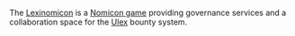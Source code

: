 The [Lexinomicon](https://github.com/cryptotechguru/Lexinomicon) is a [Nomicon game](https://github.com/cryptotechguru/Cryptonomicon/tree/master/Nomicon) providing governance services and a collaboration space for the [Ulex](https://github.com/proftomwbell/Ulex/blob/master/versions/1.1/ulex-europaeus.png) bounty system.

